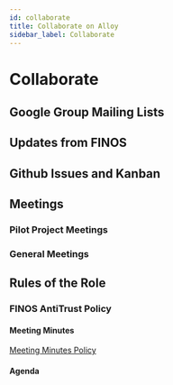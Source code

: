 ```yaml
---
id: collaborate
title: Collaborate on Alloy
sidebar_label: Collaborate
---
```


# Collaborate
## Google Group Mailing Lists

## Updates from FINOS

## Github Issues and Kanban

## Meetings
### Pilot Project Meetings

### General Meetings

## Rules of the Role
### FINOS AntiTrust Policy

#### Meeting Minutes
[Meeting Minutes Policy](wiki)

#### Agenda

